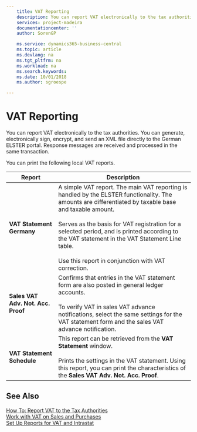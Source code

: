 ```yaml
---
    title: VAT Reporting
    description: You can report VAT electronically to the tax authorities.
    services: project-madeira
    documentationcenter: ''
    author: SorenGP

    ms.service: dynamics365-business-central
    ms.topic: article
    ms.devlang: na
    ms.tgt_pltfrm: na
    ms.workload: na
    ms.search.keywords:
    ms.date: 10/01/2018
    ms.author: sgroespe

---
```

# VAT Reporting
You can report VAT electronically to the tax authorities. You can generate, electronically sign, encrypt, and send an XML file directly to the German ELSTER portal. Response messages are received and processed in the same transaction.  

You can print the following local VAT reports.  

|Report|Description|  
|------------|---------------------------------------|  
|**VAT Statement Germany**|A simple VAT report. The main VAT reporting is handled by the ELSTER functionality. The amounts are differentiated by taxable base and taxable amount.<br /><br /> Serves as the basis for VAT registration for a selected period, and is printed according to the VAT statement in the VAT Statement Line table.<br /><br /> Use this report in conjunction with VAT correction.|  
|**Sales VAT Adv. Not. Acc. Proof**|Confirms that entries in the VAT statement form are also posted in general ledger accounts.<br /><br /> To verify VAT in sales VAT advance notifications, select the same settings for the VAT statement form and the sales VAT advance notification.|  
|**VAT Statement Schedule**|This report can be retrieved from the **VAT Statement** window.<br /><br /> Prints the settings in the VAT statement. Using this report, you can print the characteristics of the **Sales VAT Adv. Not. Acc. Proof**.|  

## See Also  
[How To: Report VAT to the Tax Authorities](../../finance-how-report-vat.md)  
[Work with VAT on Sales and Purchases](../../finance-work-with-vat.md)  
[Set Up Reports for VAT and Intrastat](how-to-set-up-reports-for-vat-and-intrastat.md)
